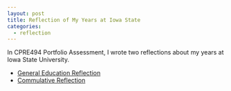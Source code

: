 ```yaml
---
layout: post
title: Reflection of My Years at Iowa State
categories:
  - reflection
---
```


In CPRE494 Portfolio Assessment, I wrote two reflections about my years at Iowa State University.

- <a target="_blank" href="{{ site.url }}{{site.baseurl}}/public/assets/gen-ed-reflection.pdf">General Education Reflection</a>
- <a target="_blank" href="{{ site.url }}{{site.baseurl}}/public/assets/commulative-reflection.pdf">Commulative Reflection</a>
